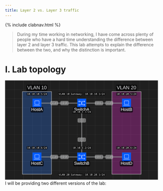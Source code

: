 ```yaml
---
title: Layer 2 vs. Layer 3 traffic
---
```

{% include clabnav.html %}
> During my time working in networking, I have come across plenty of people who have a hard time understanding the difference between layer 2 and layer 3 traffic. This lab attempts to explain the difference between the two, and why the distinction is important. 
# I. Lab topology
![l2vsl3 topology](/images/l2vsl3.png)
I will be providing two different versions of the lab:

